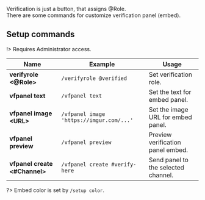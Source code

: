 Verification is just a button, that assigns @Role.  
There are some commands for customize verification panel (embed).

## Setup commands

!> Requires <span class="admin">Administrator</span> access.

Name                             | Example                 | Usage
-------------------------------- | ----------------------- | --------------------------
**verifyrole <@Role>**           | `/verifyrole @verified` | Set verification role.
**vfpanel text**                 | `/vfpanel text`         | Set the text for embed panel.
**vfpanel image \<URL>**         | `/vfpanel image 'https://imgur.com/...'` | Set the image URL for embed panel.
**vfpanel preview**              | `/vfpanel preview`      | Preview verification panel embed.
**vfpanel create <#Channel>**    | `/vfpanel create #verify-here` | Send panel to the selected channel.

?> Embed color is set by `/setup color`.